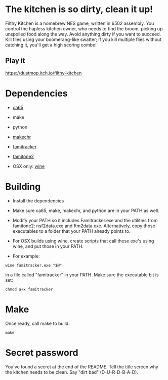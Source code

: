 # The kitchen is so dirty, clean it up!

Filthy Kitchen is a homebrew NES game, written in 6502 assembly. You control the hapless kitchen owner, who needs to find the broom, picking up unspoiled food along the way. Avoid anything dirty if you want to succeed. Kill flies using your boomerang-like swatter; if you kill multiple flies without catching it, you'll get a high scoring combo!

## Play it

https://dustmop.itch.io/filthy-kitchen

# Dependencies

* [ca65](http://cc65.github.io/cc65/)

* make

* python

* [makechr](http://github.com/dustmop/makechr)

* [famitracker](http://www.famitracker.com/)

* [famitone2](https://shiru.untergrund.net/code.shtml)

* OSX only: [wine](https://www.davidbaumgold.com/tutorials/wine-mac/)

# Building

* Install the dependencies

* Make sure ca65, make, makechr, and python are in your PATH as well.

* Modify your PATH so it includes Famitracker.exe and the utilities from famitone2: nsf2data.exe and ftm2data.exe. Alternatively, copy those executables to a folder that your PATH already points to.

* For OSX builds using wine, create scripts that call these exe's using wine, and put those in your PATH.

* For example:

```
wine famitracker.exe "$@"
```
in a file called "famitracker" in your PATH. Make sure the executable bit is set:
```
chmod a+x famitracker
```

# Make

Once ready, call make to build:
```
make
```

# Secret password

You've found a secret at the end of the README. Tell the title screen why the kitchen needs to be clean. Say "dirt bad" (D-U-R-D-B-A-D).

